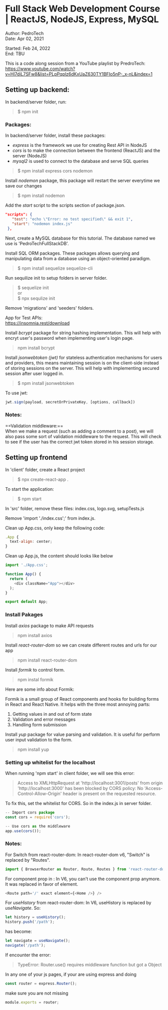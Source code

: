 # Full Stack Web Development Course | ReactJS, NodeJS, Express, MySQL

Author: PedroTech  
Date: Apr 02, 2021  

Started: Feb 24, 2022  
End: TBU  

This is a code along session from a YouTube playlist by PredroTech:
https://www.youtube.com/watch?v=Hl7diL7SFw8&list=PLpPqplz6dKxUaZ630TY1BFIo5nP-_x-nL&index=1  

## Setting up backend:
In backend/server folder, run:  

> $ npm init

### Packages:
In backend/server folder, install these packages:

- *express* is the framework we use for creating Rest API in NodeJS
- *cors* is to make the connection between the frontend (ReactJS) and the server (NodeJS)
- *mysql2* is used to connect to the database and serve SQL queries

> $ npm install express cors nodemon

Install *nodemon* package, this package will restart the server everytime we save our changes

> $ npm install nodemon

Add the *start* script to the scripts section of package.json.

```json
"scripts": {  
   "test": "echo \"Error: no test specified\" && exit 1",  
   "start": "nodemon index.js"  
 },  
```

Next, create a MySQL database for this tutorial. The database named we use is 'PedroTechFullStackDB'.

Install SQL ORM packages. These packages allows querying and manipulating data from a database using an object-oriented paradigm.

> $ npm install sequelize sequelize-cli

Run sequilize init to setup folders in server folder.

> $ sequelize init  
> or  
> $ npx sequlize init

Remove 'migrations' and 'seeders' folders.

App for Test APIs:  
https://insomnia.rest/download

Install *bcrypt* package for string hashing implementation. This will help with encryt user's password when implementing user's login page.

> npm install bcrypt

Install *jsonwebtoken (jwt)* for stateless authentication mechanisms for users and providers, this means maintaining session is on the client-side instead of storing sessions on the server. This will help with implementing secured session after user logged in.

> $ npm install jsonwebtoken

To use jwt:

```javascript
jwt.sign(payload, secretOrPrivateKey, [options, callback])
```

### Notes:

==Validation middleware:==  
When we make a request (such as adding a comment to a post), we will also pass some sort of validation middleware to the request. This will check to see if the user has the correct jwt token stored in his session storage.

## Setting up frontend

In 'client' folder, create a React project

> $ npx create-react-app .

To start the application:

> $ npm start

In 'src' folder, remove these files: index.css, logo.svg, setupTests.js

Remove 'import './index.css';' from index.js.

Clean up App.css, only keep the following code:

```javascript
.App {  
  text-align: center;  
}
```

Clean up App.js, the content should looks like below

```javascript
import './App.css';

function App() {  
  return (  
    <div className="App"></div>  
  );  
}

export default App;
```


### Install Pakages

Install *axios* package to make API requests

> npm install axios

Install *react-router-dom* so we can create different routes and urls for our app

> npm install react-router-dom

Install *formik* to control form.

> npm instal formik

Here are some info about Formik:

Formik is a small group of React components and hooks for building forms in React and React Native. It helps with the three most annoying parts:

1. Getting values in and out of form state
2. Validation and error messages
3. Handling form submission

Install *yup* package for value parsing and validation. It is useful for perform user input validation to the form.

> npm install yup

### Setting up whitelist for the localhost

When running 'npm start' in client folder, we will see this error:

> Access to XMLHttpRequest at 'http://localhost:3001/posts' from origin 'http://localhost:3000' has been blocked by CORS policy: No 'Access-Control-Allow-Origin' header is present on the requested resource.

To fix this, set the whitelist for CORS. So in the index.js in server folder.

```javascript
-- Import cors package  
const cors = require('cors');

-- Use cors as the middleware  
app.use(cors());
```

### Notes:

For Switch from react-router-dom: In react-router-dom v6, "Switch" is replaced by "Routes".

```javascript
import { BrowserRouter as Router, Route, Routes } from 'react-router-dom';
```

For component prop in <Route>: In V6, you can't use the component prop anymore. It was replaced in favor of element.
 
```javascript
<Route path='/' exact element={<Home />} />
```

For *useHistory* from react-router-dom: In V6, useHistory is replaced by
*useNavigate*. So:

```javascript
let history = useHistory();  
history.push('/path');
```

has become:

```javascript
let navigate = useNavigate();
navigate('/path');
```

If encounter the error:

> TypeError: Router.use() requires middleware function but got a Object

In any one of your js pages, if your are using express and doing

```javascript
const router = express.Router();
```

make sure you are not missing

```javascript
module.exports = router;
```

